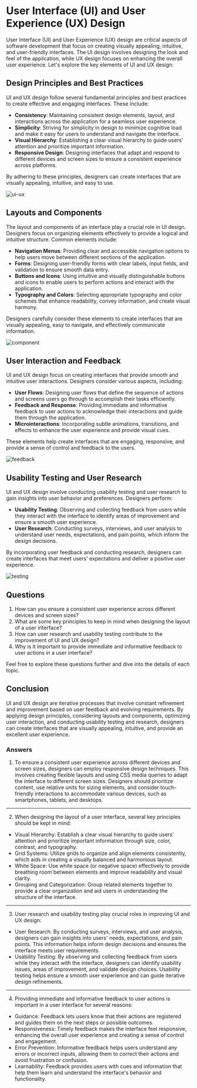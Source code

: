 # User Interface (UI) and User Experience (UX) Design

User Interface (UI) and User Experience (UX) design are critical aspects of software development that focus on creating visually appealing, intuitive, and user-friendly interfaces. The UI design involves designing the look and feel of the application, while UX design focuses on enhancing the overall user experience. Let's explore the key elements of UI and UX design:

## Design Principles and Best Practices

UI and UX design follow several fundamental principles and best practices to create effective and engaging interfaces. These include:

- **Consistency**: Maintaining consistent design elements, layout, and interactions across the application for a seamless user experience.
- **Simplicity**: Striving for simplicity in design to minimize cognitive load and make it easy for users to understand and navigate the interface.
- **Visual Hierarchy**: Establishing a clear visual hierarchy to guide users' attention and prioritize important information.
- **Responsive Design**: Designing interfaces that adapt and respond to different devices and screen sizes to ensure a consistent experience across platforms.

By adhering to these principles, designers can create interfaces that are visually appealing, intuitive, and easy to use.

![ui-ux](/ui.webp)

## Layouts and Components

The layout and components of an interface play a crucial role in UI design. Designers focus on organizing elements effectively to provide a logical and intuitive structure. Common elements include:

- **Navigation Menus**: Providing clear and accessible navigation options to help users move between different sections of the application.
- **Forms**: Designing user-friendly forms with clear labels, input fields, and validation to ensure smooth data entry.
- **Buttons and Icons**: Using intuitive and visually distinguishable buttons and icons to enable users to perform actions and interact with the application.
- **Typography and Colors**: Selecting appropriate typography and color schemes that enhance readability, convey information, and create visual harmony.

Designers carefully consider these elements to create interfaces that are visually appealing, easy to navigate, and effectively communicate information.

![component](/component.webp)

## User Interaction and Feedback

UI and UX design focus on creating interfaces that provide smooth and intuitive user interactions. Designers consider various aspects, including:

- **User Flows**: Designing user flows that define the sequence of actions and screens users go through to accomplish their tasks efficiently.
- **Feedback and Response**: Providing immediate and informative feedback to user actions to acknowledge their interactions and guide them through the application.
- **Microinteractions**: Incorporating subtle animations, transitions, and effects to enhance the user experience and provide visual cues.

These elements help create interfaces that are engaging, responsive, and provide a sense of control and feedback to the users.

![feedback](/feedback.webp)

## Usability Testing and User Research

UI and UX design involve conducting usability testing and user research to gain insights into user behavior and preferences. Designers perform:

- **Usability Testing**: Observing and collecting feedback from users while they interact with the interface to identify areas of improvement and ensure a smooth user experience.
- **User Research**: Conducting surveys, interviews, and user analysis to understand user needs, expectations, and pain points, which inform the design decisions.

By incorporating user feedback and conducting research, designers can create interfaces that meet users' expectations and deliver a positive user experience.

![testing](/testing.jpeg)

## Questions

1. How can you ensure a consistent user experience across different devices and screen sizes?
2. What are some key principles to keep in mind when designing the layout of a user interface?
3. How can user research and usability testing contribute to the improvement of UI and UX design?
4. Why is it important to provide immediate and informative feedback to user actions in a user interface?

Feel free to explore these questions further and dive into the details of each topic.

## Conclusion

UI and UX design are iterative processes that involve constant refinement and improvement based on user feedback and evolving requirements. By applying design principles, considering layouts and components, optimizing user interaction, and conducting usability testing and research, designers can create interfaces that are visually appealing, intuitive, and provide an excellent user experience.

### Answers

1. To ensure a consistent user experience across different devices and screen sizes, designers can employ responsive design techniques. This involves creating flexible layouts and using CSS media queries to adapt the interface to different screen sizes. Designers should prioritize content, use relative units for sizing elements, and consider touch-friendly interactions to accommodate various devices, such as smartphones, tablets, and desktops.

---

2. When designing the layout of a user interface, several key principles should be kept in mind:

- Visual Hierarchy: Establish a clear visual hierarchy to guide users' attention and prioritize important information through size, color, contrast, and typography.
- Grid Systems: Utilize grids to organize and align elements consistently, which aids in creating a visually balanced and harmonious layout.
- White Space: Use white space (or negative space) effectively to provide breathing room between elements and improve readability and visual clarity.
- Grouping and Categorization: Group related elements together to provide a clear organization and aid users in understanding the structure of the interface.

---

3. User research and usability testing play crucial roles in improving UI and UX design:

- User Research: By conducting surveys, interviews, and user analysis, designers can gain insights into users' needs, expectations, and pain points. This information helps inform design decisions and ensures the interface meets user requirements.
- Usability Testing: By observing and collecting feedback from users while they interact with the interface, designers can identify usability issues, areas of improvement, and validate design choices. Usability testing helps ensure a smooth user experience and can guide iterative design refinements.

---

4. Providing immediate and informative feedback to user actions is important in a user interface for several reasons:

- Guidance: Feedback lets users know that their actions are registered and guides them on the next steps or possible outcomes.
- Responsiveness: Timely feedback makes the interface feel responsive, enhancing the overall user experience and creating a sense of control and engagement.
- Error Prevention: Informative feedback helps users understand any errors or incorrect inputs, allowing them to correct their actions and avoid frustration or confusion.
- Learnability: Feedback provides users with cues and information that help them learn and understand the interface's behavior and functionality.
